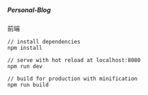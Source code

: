 ##### Personal-Blog
前端
```
// install dependencies
npm install

// serve with hot reload at localhost:8080
npm run dev

// build for production with minification
npm run build
```
